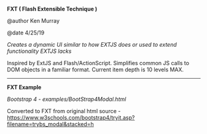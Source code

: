 **FXT ( Flash Extensible Technique )**

@author Ken Murray

@date 4/25/19

*Creates a dynamic UI similar to how EXTJS does or used to extend functionality EXTJS lacks*

Inspired by ExtJS and Flash/ActionScript.
Simplifies common JS calls to DOM objects in a familiar format.
Current item depth is 10 levels MAX.

---

**FXT Example**

 *Bootstrap 4 - examples/BootStrap4Modal.html* 
 
 Converted to FXT from original html source - https://www.w3schools.com/bootstrap4/tryit.asp?filename=trybs_modal&stacked=h
 
 